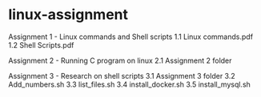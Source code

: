 # linux-assignment
Assignment 1 - Linux commands and Shell scripts
  1.1 Linux commands.pdf
  1.2 Shell Scripts.pdf
 
 
 Assignment 2 - Running C program on linux
   2.1  Assignment 2 folder
 
 
 Assignment 3 - Research on shell scripts
   3.1 Assignment 3 folder
   3.2 Add_numbers.sh
   3.3 list_files.sh
   3.4 install_docker.sh
   3.5 install_mysql.sh
